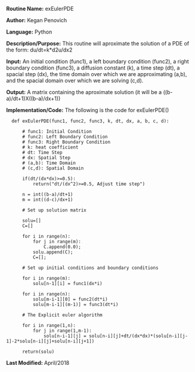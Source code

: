 **Routine Name:**           exEulerPDE

**Author:** Kegan Penovich

**Language:** Python

**Description/Purpose:** This routine will aproximate the solution of a PDE of the form: du/dt=k*d2u/dx2

**Input:** An initial condition (func1), a left boundary condition (func2), a right boundary condition (func3), a diffusion constant (k), a time step (dt), a spacial step (dx), the time domain over which we are approximating (a,b), and the spacial domain over which we are solving (c,d). 

**Output:** A matrix containing the aproximate solution (it will be a ((b-a)/dt+1)X((b-a)/dx+1)) 

**Implementation/Code:** The following is the code for exEulerPDE()

      def exEulerPDE(func1, func2, func3, k, dt, dx, a, b, c, d):

          # func1: Initial Condition
          # func2: Left Boundary Condition
          # func3: Right Boundary Condition
          # k: heat coefficient
          # dt: Time Step
          # dx: Spatial Step
          # (a,b): Time Domain
          # (c,d): Spatial Domain

          if(dt/(dx*dx)>=0.5):
              return("dt/(dx^2)>=0.5, Adjust time step")

          n = int((b-a)/dt+1)
          m = int((d-c)/dx+1)

          # Set up solution matrix

          solu=[]
          C=[]

          for i in range(n):
              for j in range(m):
                  C.append(0.0);
              solu.append(C);    
              C=[];

          # Set up initial conditions and boundary conditions

          for i in range(m):
              solu[n-1][i] = func1(dx*i)    

          for i in range(n):
              solu[m-i-1][0] = func2(dt*i)
              solu[m-i-1][(m-1)] = func3(dt*i)

          # The Explicit euler algorithm

          for i in range(1,n):
              for j in range(1,m-1):
                  solu[n-i-1][j] = solu[n-i][j]+dt/(dx*dx)*(solu[n-i][j-1]-2*solu[n-i][j]+solu[n-i][j+1])

          return(solu) 

**Last Modified:** April/2018
